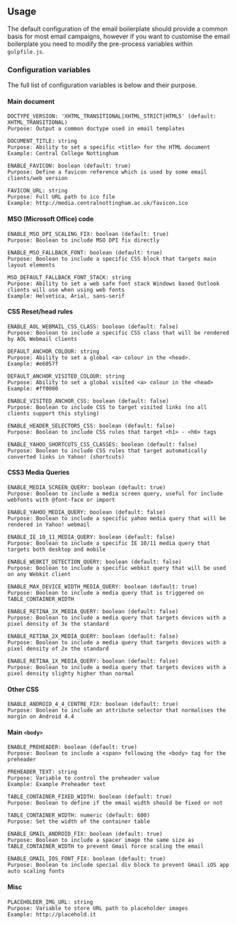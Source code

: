 ## Usage

The default configuration of the email boilerplate should provide a common basis for most email campaigns, however if you want to customise the email boilerplate you need to modify the pre-process variables within `gulpfile.js`.

### Configuration variables

The full list of configuration variables is below and their purpose.

#### Main document

```
DOCTYPE_VERSION: 'XHTML_TRANSITIONAL|XHTML_STRICT|HTML5' (default: XHTML_TRANSITIONAL)
Purpose: Output a common doctype used in email templates
```

```
DOCUMENT_TITLE: string
Purpose: Ability to set a specific <title> for the HTML document
Example: Central College Nottingham
```

```
ENABLE_FAVICON: boolean (default: true)
Purpose: Define a favicon reference which is used by some email clients/web version
```

```
FAVICON_URL: string
Purpose: Full URL path to ico file
Example: http://media.centralnottingham.ac.uk/favicon.ico
```

#### MSO (Microsoft Office) code

```
ENABLE_MSO_DPI_SCALING_FIX: boolean (default: true)
Purpose: Boolean to include MSO DPI fix directly
```

```
ENABLE_MSO_FALLBACK_FONT: boolean (default: true)
Purpose: Boolean to include a specific CSS block that targets main layout elements
```

```
MSO_DEFAULT_FALLBACK_FONT_STACK: string
Purpose: Ability to set a web safe font stack Windows based Outlook clients will use when using web fonts
Example: Helvetica, Arial, sans-serif
```

#### CSS Reset/head rules

```
ENABLE_AOL_WEBMAIL_CSS_CLASS: boolean (default: false)
Purpose: Boolean to include a specific CSS class that will be rendered by AOL Webmail clients
```

```
DEFAULT_ANCHOR_COLOUR: string
Purpose: Ability to set a global <a> colour in the <head>.
Example: #e6057f
```

```
DEFAULT_ANCHOR_VISITED_COLOUR: string
Purpose: Ability to set a global visited <a> colour in the <head>
Example: #ff0000
```

```
ENABLE_VISITED_ANCHOR_CSS: boolean (default: false)
Purpose: Boolean to include CSS to target visited links (no all clients support this styling)
```

```
ENABLE_HEADER_SELECTORS_CSS: boolean (default: false)
Purpose: Boolean to include CSS rules that target <h1> - <h6> tags
```

```
ENABLE_YAHOO_SHORTCUTS_CSS_CLASSES: boolean (default: false)
Purpose: Boolean to include CSS rules that target automatically converted links in Yahoo! (shortcuts)
```

#### CSS3 Media Queries

```
ENABLE_MEDIA_SCREEN_QUERY: boolean (default: true)
Purpose: Boolean to include a media screen query, useful for include webfonts with @font-face or import
```

```
ENABLE_YAHOO_MEDIA_QUERY: boolean (default: false)
Purpose: Boolean to include a specific yahoo media query that will be rendered in Yahoo! webmail
```

```
ENABLE_IE_10_11_MEDIA_QUERY: boolean (default: false)
Purpose: Boolean to include a specific IE 10/11 media query that targets both desktop and mobile
```

```
ENABLE_WEBKIT_DETECTION_QUERY: boolean (default: false)
Purpose: Boolean to include a specific webkit query that will be used on any Webkit client
```

```
ENABLE_MAX_DEVICE_WIDTH_MEDIA_QUERY: boolean (default: true)
Purpose: Boolean to include a media query that is triggered on TABLE_CONTAINER_WIDTH
```

```
ENABLE_RETINA_3X_MEDIA_QUERY: boolean (default: false)
Purpose: Boolean to include a media query that targets devices with a pixel density of 3x the standard
```

```
ENABLE_RETINA_2X_MEDIA_QUERY: boolean (default: false)
Purpose: Boolean to include a media query that targets devices with a pixel density of 2x the standard
```

```
ENABLE_RETINA_1X_MEDIA_QUERY: boolean (default: false)
Purpose: Boolean to include a media query that targets devices with a pixel density slighty higher than normal
```

#### Other CSS

```
ENABLE_ANDROID_4_4_CENTRE_FIX: boolean (default: true)
Purpose: Boolean to include an attribute selector that normalises the margin on Android 4.4
```

#### Main `<body>`

```
ENABLE_PREHEADER: boolean (default: true)
Purpose: Boolean to include a <span> following the <body> tag for the preheader
```

```
PREHEADER_TEXT: string
Purpose: Variable to control the preheader value
Example: Example Preheader text
```

```
TABLE_CONTAINER_FIXED_WIDTH: boolean (default: true)
Purpose: Boolean to define if the email width should be fixed or not
```

```
TABLE_CONTAINER_WIDTH: numeric (default: 600)
Purpose: Set the width of the container table
```

```
ENABLE_GMAIL_ANDROID_FIX: boolean (default: true)
Purpose: Boolean to include a spacer image the same size as TABLE_CONTAINER_WIDTH to prevent Gmail force scaling the email
```

```
ENABLE_GMAIL_IOS_FONT_FIX: boolean (default: true)
Purpose: Boolean to include special div block to prevent Gmail iOS app auto scaling fonts
```


#### Misc

```
PLACEHOLDER_IMG_URL: string
Purpose: Variable to store URL path to placeholder images
Example: http://placehold.it
```

